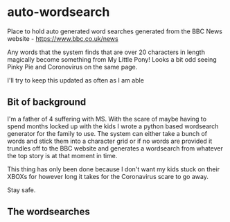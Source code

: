 # auto-wordsearch

Place to hold auto generated word searches generated from the BBC News website - https://www.bbc.co.uk/news

Any words that the system finds that are over 20 characters in length magically become something from My Little Pony! Looks a bit odd seeing Pinky Pie and Coronovirus on the same page.

I'll try to keep this updated as often as I am able

## Bit of background

I'm a father of 4 suffering with MS. With the scare of maybe having to spend months locked up with the kids I wrote a python based wordsearch generator for the family to use. The system can either take a bunch of words and stick them into a character grid or if no words are provided it trundles off to the BBC website and generates a wordsearch from whatever the top story is at that moment in time.

This thing has only been done because I don't want my kids stuck on their XBOXs for however long it takes for the Coronavirus scare to go away. 

Stay safe.

## The wordsearches

